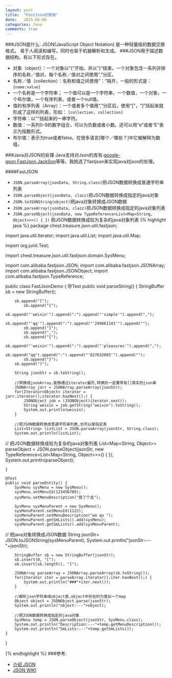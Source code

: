 ```yaml
---
layout: post
title:  "FastJson的使用"
date:   2015-06-06
categories: Java
comments: true
---
```

###JSON是什么:
JSON(JavaScript Object Notation) 是一种轻量级的数据交换格式。 易于人阅读和编写。同时也易于机器解析和生成。 
###JSON用于描述数据结构，有以下形式存在。
- 对象（object）：一个对象以“{”开始，并以“}”结束。一个对象包含一系列非排序的名称／值对，每个名称／值对之间使用“,”分区。
- 名称／值（collection）：名称和值之间使用“：”隔开，一般的形式是：
	`{name:value}`
- 一个名称是一个字符串； 一个值可以是一个字符串，一个数值，一个对象，一个布尔值，一个有序列表，或者一个null值。
- 值的有序列表（Array）：一个或者多个值用“,”分区后，使用“[”，“]”括起来就形成了这样的列表，形如：
	`[collection, collection]`
- 字符串：以""括起来的一串字符。
- 数值：一系列0-9的数字组合，可以为负数或者小数。还可以用“e”或者“E”表示为指数形式。
- 布尔值：表示为true或者false。在很多语言[哪个／哪些？]中它被解释为数组。

###Java对JSON的处理
Java支持对Json的库有:[google-gson](code.google.com/p/google-gson/),[FastJson](http://sourceforge.net/projects/fastjson/),[JackSon](http://jackson.codehaus.org/)等等。我挑选了fastjson来实现java对json的处理。

####FastJSON
+ `JSON.parseArray(jsonData, String.class)`把JSON数据转换成普通字符串列表
+ `JSON.parseObject(jsonData, clazz)`把JSON数据转换成指定的java对象
+ `JSON.toJSONString(object)`把java对象转换成JSON数据
+ `JSON.parseArray(jsonData, clazz)`把JSON数据转换成指定的java对象列表
+ `JSON.parseObject(jsonData, new TypeReference<List<Map<String, Object>>>() { })`
 把JSON数据转换成较为复杂的java对象列表 
{% highlight java %}
package chest.treasure.json.util.fastjson;


import java.util.Iterator;
import java.util.List;
import java.util.Map;

import org.junit.Test;

import chest.treasure.json.util.fastjson.domain.SysMenu;

import com.alibaba.fastjson.JSON;
import com.alibaba.fastjson.JSONArray;
import com.alibaba.fastjson.JSONObject;
import com.alibaba.fastjson.TypeReference;

public class FastJsonDemo {
	@Test
	public void parseString() {
		StringBuffer sb = new StringBuffer();
		
		sb.append("[");
			sb.append("{");
				sb.append("'weixin'").append(":").append("'simple'").append(",");
				sb.append("'qq'").append(":").append("'249661143'").append("");
			sb.append("}");
			sb.append(",");
			sb.append("{");
				sb.append("'weixin'").append(":").append("'pleasures'").append(",");
				sb.append("qq").append(":").append("'827632093'").append("");
			sb.append("}");
		sb.append("]");
		
		String jsonStr = sb.toString();
		
		//转换成jsonArray,能够通过iterator遍历,转换的一定要带有[]其实的json串
		JSONArray jarr = JSONArray.parseArray(jsonStr);
		for(Iterator<Object> iterator = jarr.iterator();iterator.hasNext();) {
			JSONObject job = (JSONObject)iterator.next();
			String weixin = job.getString("weixin").toString();
			System.out.println(weixin);
		}
		
		//把JSON数据转换成普通字符串列表,也可以是指定类
		List<String> listList = JSON.parseArray(jsonStr, String.class);
		System.out.println(listList);
		
//		把JSON数据转换成较为复杂的java对象列表
		List<Map<String, Object>> parseObject = JSON.parseObject(jsonStr,
				new TypeReference<List<Map<String, Object>>>() {
				});
		System.out.println(parseObject);
		
	}
	
	@Test
	public void parseEntity() {
		SysMenu sysMenu = new SysMenu();
		sysMenu.setMenuId(123456789);
		sysMenu.setMenuDescription("我了个去");
		
		SysMenu sysMenuParent = new SysMenu();
		sysMenuParent.setMenuId(1122);
		sysMenuParent.setMenuDescription("wo qu ");
		sysMenuParent.getSmLists().add(sysMenu);
		sysMenuParent.getSmLists().add(sysMenuParent);
		
//		把java对象转换成JSON数据
		String jsonStr= JSON.toJSONString(sysMenuParent);
		System.out.println("jsonStr:---"+jsonStr);
		
		StringBuffer sb = new StringBuffer(jsonStr);
		sb.insert(0, "[");
		sb.insert(sb.length(), "]");
		
		JSONArray parseArray = JSONArray.parseArray(sb.toString());
		for(Iterator iter = parseArray.iterator();iter.hasNext();) {
			System.out.println("###"+iter.next());
		}
		
		//解析json字符串成object类,object中存在的为类似一个map
		Object object = JSONObject.parse(jsonStr);
		System.out.println("object:---"+object);
		
		//把JSON数据转换成指定的java对象
		SysMenu temp = JSON.parseObject(jsonStr, SysMenu.class);
		System.out.println("Description:---"+temp.getMenuDescription());
		System.out.println("SmLists:---"+temp.getSmLists());
	}
}

{% endhighlight %}
###参考:
- [介绍 JSON](http://json.org/json-zh.html)
- [JSON WIKI](http://zh.wikipedia.org/wiki/JSON)
